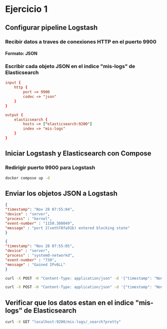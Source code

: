 # Ejercicio 1

## Configurar pipeline Logstash

### Recibir datos a traves de conexiones HTTP en el puerto 9900

#### Formato: JSON

### Escribir cada objeto JSON en el indice "mis-logs" de Elasticsearch

```conf
input {
    http {
        port => 9900
        codec => "json"
    }
}

output {
    elasticsearch {
        hosts => ["elasticsearch:9200"]
        index => "mis-logs"
    }
}
```

## Iniciar Logstash y Elasticsearch con Compose

### Redirigir puerto 9900 para Logstash

```bash
docker compose up -d
```

## Enviar los objetos JSON a Logstash

```JSON
{
"timestamp": "Nov 28 07:55:04",
"device" : "server",
"process" : "kernel",
"event-number" : "1150.308049",
"message" : "port 2(veth78fa91b) entered blocking state"
}

{
"timestamp": "Nov 28 07:55:05",
"device" : "server",
"process" : "systemd-networkd",
"event-number" : "730",
"message" : "Gained IPv6LL"
}
```

```bash
curl -X POST -H "Content-Type: application/json" -d '{"timestamp": "Nov 28 07:55:04","device" : "server","process" : "kernel","event-number" : "1150.308049","message" : "port 2(veth78fa91b) entered blocking state"}' http://localhost:9900

curl -X POST -H "Content-Type: application/json" -d '{"timestamp": "Nov 28 07:55:05","device" : "server","process" : "systemd-networkd","event-number" : "730","message" : "Gained IPv6LL"}' http://localhost:9900
```

## Verificar que los datos estan en el indice "mis-logs" de Elasticsearch

```bash
curl -X GET "localhost:9200/mis-logs/_search?pretty"
```